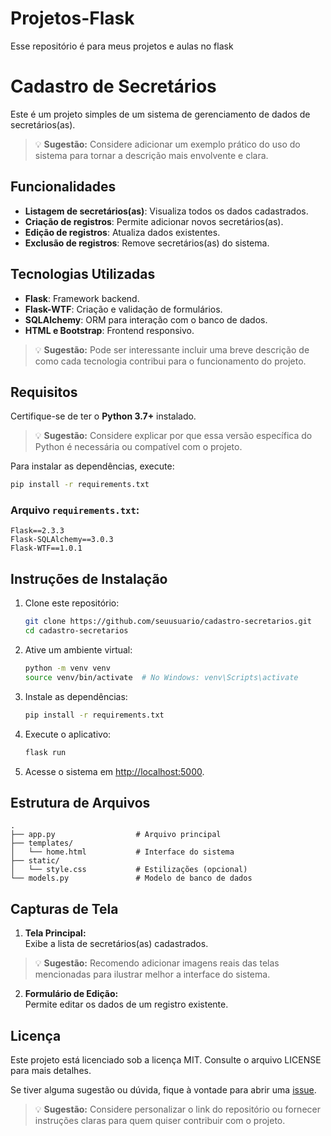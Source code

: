 # Projetos-Flask
 Esse repositório é para meus projetos e aulas no flask

# Cadastro de Secretários

Este é um projeto simples de um sistema de gerenciamento de dados de secretários(as).  
> 💡 **Sugestão:** Considere adicionar um exemplo prático do uso do sistema para tornar a descrição mais envolvente e clara.

## Funcionalidades
- **Listagem de secretários(as)**: Visualiza todos os dados cadastrados.
- **Criação de registros**: Permite adicionar novos secretários(as).
- **Edição de registros**: Atualiza dados existentes.
- **Exclusão de registros**: Remove secretários(as) do sistema.

## Tecnologias Utilizadas
- **Flask**: Framework backend.
- **Flask-WTF**: Criação e validação de formulários.
- **SQLAlchemy**: ORM para interação com o banco de dados.
- **HTML e Bootstrap**: Frontend responsivo.  
> 💡 **Sugestão:** Pode ser interessante incluir uma breve descrição de como cada tecnologia contribui para o funcionamento do projeto.

## Requisitos
Certifique-se de ter o **Python 3.7+** instalado.  
> 💡 **Sugestão:** Considere explicar por que essa versão específica do Python é necessária ou compatível com o projeto.

Para instalar as dependências, execute:

```bash
pip install -r requirements.txt
```

### Arquivo `requirements.txt`:
```
Flask==2.3.3
Flask-SQLAlchemy==3.0.3
Flask-WTF==1.0.1
```

## Instruções de Instalação
1. Clone este repositório:
   ```bash
   git clone https://github.com/seuusuario/cadastro-secretarios.git
   cd cadastro-secretarios
   ```

2. Ative um ambiente virtual:
   ```bash
   python -m venv venv
   source venv/bin/activate  # No Windows: venv\Scripts\activate
   ```

3. Instale as dependências:
   ```bash
   pip install -r requirements.txt
   ```

4. Execute o aplicativo:
   ```bash
   flask run
   ```

5. Acesse o sistema em [http://localhost:5000](http://localhost:5000).

## Estrutura de Arquivos
```
.
├── app.py                  # Arquivo principal
├── templates/
│   └── home.html           # Interface do sistema
├── static/
│   └── style.css           # Estilizações (opcional)
└── models.py               # Modelo de banco de dados
```

## Capturas de Tela
1. **Tela Principal:**  
   Exibe a lista de secretários(as) cadastrados.  
> 💡 **Sugestão:** Recomendo adicionar imagens reais das telas mencionadas para ilustrar melhor a interface do sistema.

2. **Formulário de Edição:**  
   Permite editar os dados de um registro existente.

## Licença
Este projeto está licenciado sob a licença MIT. Consulte o arquivo LICENSE para mais detalhes.

Se tiver alguma sugestão ou dúvida, fique à vontade para abrir uma [issue](https://github.com/seuusuario/cadastro-secretarios/issues).  
> 💡 **Sugestão:** Considere personalizar o link do repositório ou fornecer instruções claras para quem quiser contribuir com o projeto.
```



